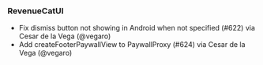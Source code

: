 ### RevenueCatUI
* Fix dismiss button not showing in Android when not specified (#622) via Cesar de la Vega (@vegaro)
* Add createFooterPaywallView to PaywallProxy (#624) via Cesar de la Vega (@vegaro)
